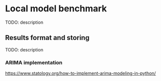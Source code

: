 # Local model benchmark

TODO: description

## Results format and storing

TODO: description

### ARIMA implementation
https://www.statology.org/how-to-implement-arima-modeling-in-python/